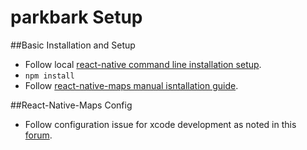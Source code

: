 # parkbark Setup 

##Basic Installation and Setup
- Follow local [react-native command line installation setup](https://facebook.github.io/react-native/docs/getting-started.html#content).
- `npm install`
- Follow [react-native-maps manual isntallation guide](https://github.com/lelandrichardson/react-native-maps/blob/master/docs/installation.md).

##React-Native-Maps Config
- Follow configuration issue for xcode development as noted in this [forum](https://github.com/lelandrichardson/react-native-maps/issues/371).


